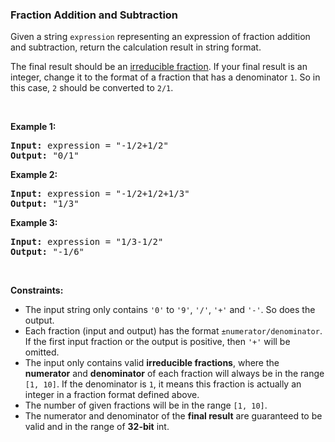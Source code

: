 
<h3>Fraction Addition and Subtraction</h3>
<div><p>Given a string <code>expression</code> representing an expression of fraction addition and subtraction, return the calculation result in string format.</p>
<p>The final result should be an <a href="https://en.wikipedia.org/wiki/Irreducible_fraction" target="_blank">irreducible fraction</a>. If your final result is an integer, change it to the format of a fraction that has a denominator <code>1</code>. So in this case, <code>2</code> should be converted to <code>2/1</code>.</p>
<p> </p>
<p><strong>Example 1:</strong></p>
<pre><strong>Input:</strong> expression = "-1/2+1/2"
<strong>Output:</strong> "0/1"
</pre>
<p><strong>Example 2:</strong></p>
<pre><strong>Input:</strong> expression = "-1/2+1/2+1/3"
<strong>Output:</strong> "1/3"
</pre>
<p><strong>Example 3:</strong></p>
<pre><strong>Input:</strong> expression = "1/3-1/2"
<strong>Output:</strong> "-1/6"
</pre>
<p> </p>
<p><strong>Constraints:</strong></p>
<ul>
<li>The input string only contains <code>'0'</code> to <code>'9'</code>, <code>'/'</code>, <code>'+'</code> and <code>'-'</code>. So does the output.</li>
<li>Each fraction (input and output) has the format <code>±numerator/denominator</code>. If the first input fraction or the output is positive, then <code>'+'</code> will be omitted.</li>
<li>The input only contains valid <strong>irreducible fractions</strong>, where the <strong>numerator</strong> and <strong>denominator</strong> of each fraction will always be in the range <code>[1, 10]</code>. If the denominator is <code>1</code>, it means this fraction is actually an integer in a fraction format defined above.</li>
<li>The number of given fractions will be in the range <code>[1, 10]</code>.</li>
<li>The numerator and denominator of the <strong>final result</strong> are guaranteed to be valid and in the range of <strong>32-bit</strong> int.</li>
</ul>
</div>
